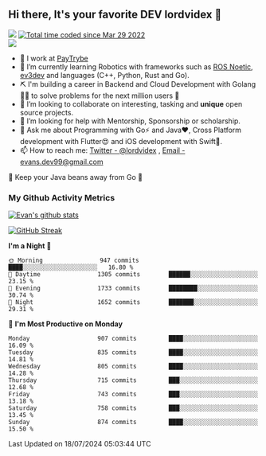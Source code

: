 ## Hi there, It's your favorite DEV lordvidex 👋
<img src="https://komarev.com/ghpvc/?username=lordvidex&label=Views&color=blue&style=plastic" /> <a href="https://wakatime.com/@0e56db35-d16b-410a-acc0-4085055304bf"><img src="https://wakatime.com/badge/user/0e56db35-d16b-410a-acc0-4085055304bf.svg" alt="Total time coded since Mar 29 2022" /></a>  
![](https://github-profile-trophy.vercel.app/?username=lordvidex)
- 🔭 I work at [PayTrybe](https://www.paytrybe.com)
- 🌱 I’m currently learning Robotics with frameworks such as [ROS Noetic](ros.org), [ev3dev](www.ev3dev.org) and languages (C++, Python, Rust and Go).
- ⛏️ I'm building a career in Backend and Cloud Development with Golang 🧙🏼 to solve problems for the next million users 🤌
- 👯 I’m looking to collaborate on interesting, tasking and **unique** open source projects.
- 🤔 I’m looking for help with Mentorship, Sponsorship or scholarship.
- 💬 Ask me about Programming with Go⚡️ and Java❤️, Cross Platform development with Flutter😍 and iOS development with Swift🚀.
- 📫 How to reach me: [Twitter - @lordvidex](https://twitter.com/lordvidex) , [Email - evans.dev99@gmail.com](mailto:evans.dev99@gmail.com?body=Hello%20Evans,)
  
    
🎤 Keep your Java beans away from Go 🌚
  
  
### My Github Activity Metrics
<div>
<!-- <a href="https://github.com/lordvidex">
  <img src="https://github-readme-stats.vercel.app/api/top-langs/?username=lordvidex&theme=light" />
</a>    -->
<!-- [![Top Langs](https://github-readme-stats.vercel.app/api/top-langs/?username=lordvidex)](https://github.com/lordvidex/)  -->
<a href="https://github.com/lordvidex">
 <img src="https://github-readme-stats.vercel.app/api?username=lordvidex&show_icons=true&theme=light&line_height=27" alt="Evan's github stats"/>
</a>
</div>

[![GitHub Streak](https://github-readme-streak-stats.herokuapp.com?user=lordvidex&theme=github-dark&hide_border=true)](https://git.io/streak-stats)

<!--
  <a href="https://github.com/iampawan/FlutterExampleApps">
    <img align="center" src="https://github-readme-stats.vercel.app/api/pin/?username=iampawan&repo=FlutterExampleApps&theme=light" />

  </a>
  <a href="https://github.com/iampawan/VelocityX">
   <img align="center" src="https://github-readme-stats.vercel.app/api/pin/?username=iampawan&repo=VelocityX&theme=light" />
  </a>
-->
<!--START_SECTION:waka-->
**I'm a Night 🦉** 

```text
🌞 Morning                947 commits         ████░░░░░░░░░░░░░░░░░░░░░   16.80 % 
🌆 Daytime                1305 commits        ██████░░░░░░░░░░░░░░░░░░░   23.15 % 
🌃 Evening                1733 commits        ████████░░░░░░░░░░░░░░░░░   30.74 % 
🌙 Night                  1652 commits        ███████░░░░░░░░░░░░░░░░░░   29.31 % 
```
📅 **I'm Most Productive on Monday** 

```text
Monday                   907 commits         ████░░░░░░░░░░░░░░░░░░░░░   16.09 % 
Tuesday                  835 commits         ████░░░░░░░░░░░░░░░░░░░░░   14.81 % 
Wednesday                805 commits         ████░░░░░░░░░░░░░░░░░░░░░   14.28 % 
Thursday                 715 commits         ███░░░░░░░░░░░░░░░░░░░░░░   12.68 % 
Friday                   743 commits         ███░░░░░░░░░░░░░░░░░░░░░░   13.18 % 
Saturday                 758 commits         ███░░░░░░░░░░░░░░░░░░░░░░   13.45 % 
Sunday                   874 commits         ████░░░░░░░░░░░░░░░░░░░░░   15.50 % 
```



 Last Updated on 18/07/2024 05:03:44 UTC
<!--END_SECTION:waka-->
